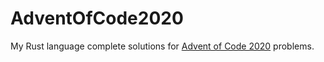 # AdventOfCode2020
My Rust language complete solutions for [Advent of Code 2020](https://adventofcode.com/2020) problems.
